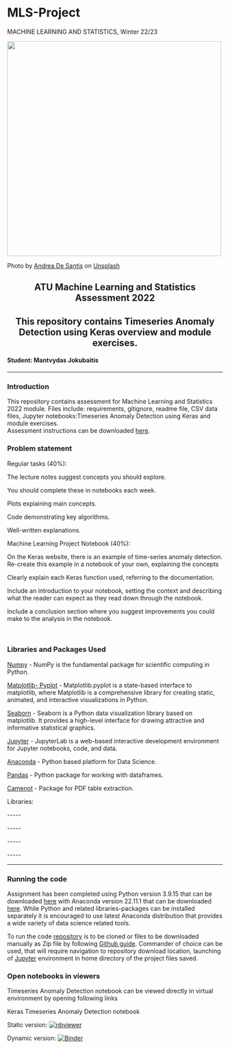 # MLS-Project

MACHINE LEARNING AND STATISTICS, Winter 22/23


<img src="https://images.unsplash.com/photo-1620712943543-bcc4688e7485?ixlib=rb-4.0.3&ixid=MnwxMjA3fDB8MHxwaG90by1wYWdlfHx8fGVufDB8fHx8&auto=format&fit=crop&w=1965&q=80" width="500"/>

Photo by <a href="https://unsplash.com/@santesson89?utm_source=unsplash&utm_medium=referral&utm_content=creditCopyText">Andrea De Santis</a> on <a href="https://unsplash.com/photos/zwd435-ewb4?utm_source=unsplash&utm_medium=referral&utm_content=creditCopyText">Unsplash</a>
  
<h2 style="text-align: center;">ATU Machine Learning and Statistics Assessment 2022</h2>
<h2 style="text-align: center;">This repository contains Timeseries Anomaly Detection using Keras overview and module exercises.</h2>
<h4>Student: Mantvydas Jokubaitis</h4>

___

<h3>Introduction</h3>
<p>This repository contains assessment for Machine Learning and Statistics 2022 module. Files include: requirements, gitignore, readme file, CSV data files, Jupyter notebooks:Timeseries Anomaly Detection using Keras and module exercises. <br>
Assessment instructions can be downloaded <a href="https://github.com/ianmcloughlin/2223-S1-machine-learn-stats/blob/main/assessment/2223-machine-learning-stats-assessment.pdf">here</a>.</p>

<h3>Problem statement</h3>

<p>Regular tasks (40%):</p>
<p>The lecture notes suggest concepts you should explore.</p>
<p>You should complete these in notebooks each week.</p>
<p>Plots explaining main concepts.</p>
<p>Code demonstrating key algorithms.</p>
<p>Well-written explanations.</p>
<p>Machine Learning Project Notebook (40%):</p>
<p>On the Keras website, there is an example of time-series anomaly detection. Re-create this example in a notebook of your own, explaining the concepts</p>
<p>Clearly explain each Keras function used, referring to the documentation.</p>
<p>Include an introduction to your notebook, setting the context and describing what the reader can expect as they read down through the notebook.</p>
<p>Include a conclusion section where you suggest improvements you could make to the analysis in the notebook.</p>
<br>

<h3>Libraries and Packages Used</h3>

<p><a href="https://numpy.org/doc/stable/user/quickstart.html">Numpy</a> - NumPy is the fundamental package for scientific computing in Python.</p>
<p><a href="https://matplotlib.org/stable/api/_as_gen/matplotlib.pyplot.html">Matplotlib- Pyplot</a> - Matplotlib.pyplot is a state-based interface to matplotlib, where Matplotlib is a comprehensive library for creating static, animated, and interactive visualizations in Python.</p>
<p><a href="https://seaborn.pydata.org/">Seaborn</a> - Seaborn is a Python data visualization library based on matplotlib. It provides a high-level interface for drawing attractive and informative statistical graphics.</p>
<p><a href="https://jupyterlab.readthedocs.io/en/latest/">Jupyter</a> - JupyterLab is a web-based interactive development environment for Jupyter notebooks, code, and data.</p>
<p><a href="https://www.anaconda.com/products/individual">Anaconda</a> - Python based platform for Data Science.</p>
<p><a href="https://pandas.pydata.org/">Pandas</a> - Python package for working with dataframes.</p>
<p><a href="https://pandas.pydata.org/">Camenot</a> - Package for PDF table extraction.</p>

<p>Libraries:</p>
<p>-----</p>
<p>-----</p>
<p>-----</p>
<p>-----</p>


___

<h3>Running the code</h3>

<p>Assignment has been completed using Python version 3.9.15 that can be downloaded <a href="https://www.python.org/downloads/">here</a> with Anaconda version 22.11.1 that can be downloaded <a href="https://www.anaconda.com/products/individual">here</a>. While Python and related libraries-packages can be installed separately it is encouraged to use latest Anaconda distribution that provides a wide variety of data science related tools.</p>

    
<p>To run the code <a href="https://github.com/Mantvydas-data/MLS-Project.git">repository</a> is to be cloned or files to be downloaded manually as Zip file by following <a href="https://docs.github.com/en/get-started/quickstart/fork-a-repo">Github guide</a>. Commander of choice can be used, that will require navigation to repository download location, launching of <a href="https://jupyterlab.readthedocs.io/en/latest/getting_started/starting.html">Jupyter</a> environment in home directory of the project files saved.</p>

<h3>Open notebooks in viewers</h3>

<p>Timeseries Anomaly Detection notebook can be viewed directly in virtual environment by opening following links</p>

<p>Keras Timeseries Anomaly Detection notebook</p>

Static version: [![nbviewer](https://raw.githubusercontent.com/jupyter/design/master/logos/Badges/nbviewer_badge.svg)](https://nbviewer.org/github/Mantvydas-data/MLS-Project/blob/main/Timeseries%20Anomaly%20Detection%20using%20Keras.ipynb)

Dynamic version: [![Binder](https://mybinder.org/badge_logo.svg)](https://mybinder.org/v2/gh/Mantvydas-data/MLS-Project/692d4cf73114dbb415604c685e2ca9829b9a903f)
